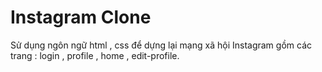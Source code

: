 # Instagram Clone

Sử dụng ngôn ngữ html , css để dựng lại mạng xã hội Instagram gồm các trang : login , profile , home , edit-profile.
